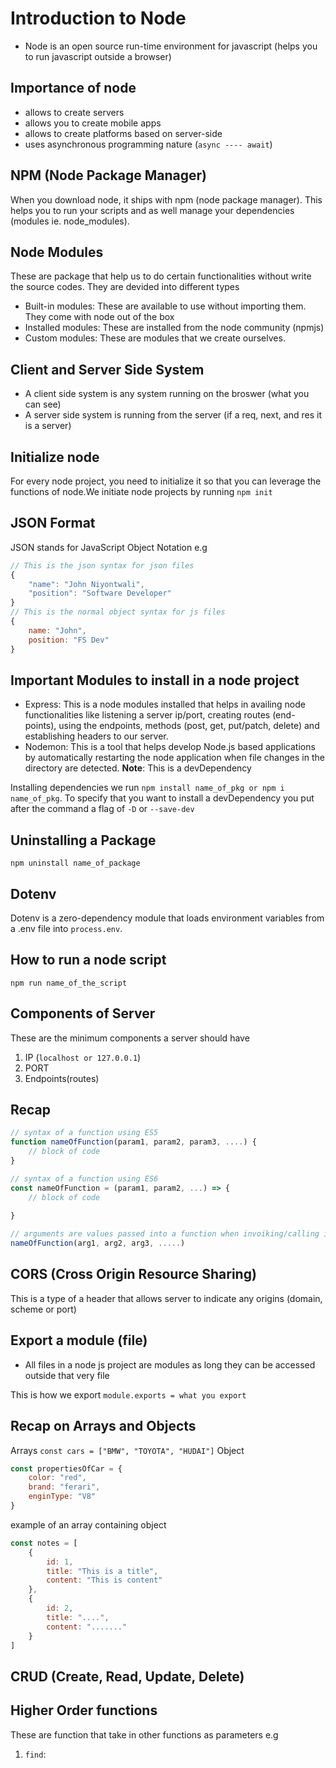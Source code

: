 # Introduction to Node
- Node is an open source run-time environment for javascript (helps you to run javascript outside a browser)

## Importance of node
- allows to create servers
- allows you to create mobile apps
- allows to create platforms based on server-side
- uses asynchronous programming nature (`async ---- await`)

## NPM (Node Package Manager)
When you download node, it ships with npm (node package manager).  This helps you to run your scripts and as well manage your dependencies (modules ie. node_modules). 

## Node Modules
These are package that help us to do certain functionalities without write the source codes.
They are devided into different types
- Built-in modules: These are available to use without importing them. They come with node out of the box
- Installed modules: These are installed from the node community (npmjs)
- Custom modules: These are modules that we create ourselves. 

## Client and Server Side System
- A client side system is any system running on the broswer (what you can see)
- A server side system is running from the server (if a req, next, and res it is a server)

## Initialize node
For every node project, you need to initialize it so that you can leverage the functions of node.We initiate node projects by running `npm init `

## JSON Format
JSON stands for JavaScript Object Notation
e.g 
```javascript
// This is the json syntax for json files
{
    "name": "John Niyontwali",
    "position": "Software Developer"
}
// This is the normal object syntax for js files
{
    name: "John",
    position: "FS Dev"
}
```

## Important Modules to install in a node project
- Express: This is a node modules installed that helps in availing node functionalities like listening a server ip/port, creating routes (end-points), using the endpoints, methods (post, get, put/patch, delete) and establishing headers to our server. 
- Nodemon: This is a tool that helps develop Node.js based applications by automatically restarting the node application when file changes in the directory are detected. **Note**: This is a devDependency

Installing dependencies we run `npm install name_of_pkg or npm i name_of_pkg`. To specify that you want to install a devDependency you put after the command a flag of `-D` or `--save-dev` 

## Uninstalling a Package
`npm uninstall name_of_package`

## Dotenv
Dotenv is a zero-dependency module that loads environment variables from a .env file into `process.env`.

## How to run a node script
`npm run name_of_the_script`

## Components of Server
These are the minimum components a server should have
1. IP (`localhost or 127.0.0.1`)
2. PORT 
3. Endpoints(routes)

## Recap
```javascript
// syntax of a function using ES5
function nameOfFunction(param1, param2, param3, ....) {
    // block of code
}

// syntax of a function using ES6
const nameOfFunction = (param1, param2, ...) => {
    // block of code
    
}

// arguments are values passed into a function when invoiking/calling it
nameOfFunction(arg1, arg2, arg3, .....)
```

## CORS (Cross Origin Resource Sharing)
This is a type of a header that allows server to indicate any origins (domain, scheme or port)

## Export a module (file) 
- All files in a node js project are modules as long they can be accessed outside that very file

This is how we export
`module.exports = what you export`


## Recap on Arrays and Objects
Arrays `const cars = ["BMW", "TOYOTA", "HUDAI"]`
Object 
```javascript
const propertiesOfCar = {
    color: "red",
    brand: "ferari",
    enginType: "V8"
}
```

example of an array containing object
```javascript
const notes = [
    {
        id: 1,
        title: "This is a title",
        content: "This is content"
    },
    {
        id: 2,
        title: "....",
        content: "......."
    }
]
```

## CRUD (Create, Read, Update, Delete)

## Higher Order functions
These are function that take in other functions as parameters
e.g 
1. `find`: 